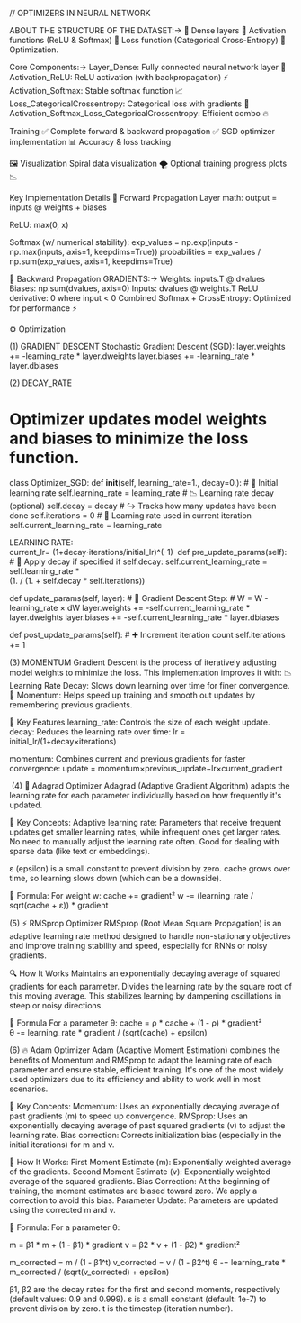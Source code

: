 // OPTIMIZERS IN NEURAL NETWORK

ABOUT THE STRUCTURE OF THE DATASET:->
🔹 Dense layers
🔹 Activation functions (ReLU & Softmax)
🔹 Loss function (Categorical Cross-Entropy)
🔹 Optimization.

Core Components:->
Layer_Dense: Fully connected neural network layer 🔗
Activation_ReLU: ReLU activation (with backpropagation) ⚡
Activation_Softmax: Stable softmax function 📈
Loss_CategoricalCrossentropy: Categorical loss with gradients 🎯
Activation_Softmax_Loss_CategoricalCrossentropy: Efficient combo 🔥


Training
✅ Complete forward & backward propagation
✅ SGD optimizer implementation
📊 Accuracy & loss tracking


🖼️ Visualization
Spiral data visualization 🌪️
Optional training progress plots 📉



Key Implementation Details
🔁 Forward Propagation
Layer math:
output = inputs @ weights + biases

ReLU:
max(0, x)

Softmax (w/ numerical stability):
exp_values = np.exp(inputs - np.max(inputs, axis=1, keepdims=True))
probabilities = exp_values / np.sum(exp_values, axis=1, keepdims=True)



🔄 Backward Propagation
GRADIENTS:->
Weights: inputs.T @ dvalues
Biases: np.sum(dvalues, axis=0)
Inputs: dvalues @ weights.T
ReLU derivative: 0 where input < 0
Combined Softmax + CrossEntropy: Optimized for performance ⚡


⚙️ Optimization

(1) GRADIENT DESCENT
Stochastic Gradient Descent (SGD):
layer.weights += -learning_rate * layer.dweights
layer.biases += -learning_rate * layer.dbiases





(2) DECAY_RATE
# Optimizer updates model weights and biases to minimize the loss function.

class Optimizer_SGD:
    def __init__(self, learning_rate=1., decay=0.):
        # 🔢 Initial learning rate
        self.learning_rate = learning_rate
        # 📉 Learning rate decay (optional)
        self.decay = decay
        # ↪️ Tracks how many updates have been done
        self.iterations = 0
        # 🎯 Learning rate used in current iteration
        self.current_learning_rate = learning_rate


  LEARNING RATE:   
  current_lr= (1+decay⋅iterations/initial_lr)^(-1)
​
    def pre_update_params(self):
        # 🔁 Apply decay if specified
        if self.decay:
            self.current_learning_rate = self.learning_rate * \
                (1. / (1. + self.decay * self.iterations))

  def update_params(self, layer):
        # 🧮 Gradient Descent Step:
        # W = W - learning_rate × dW
        layer.weights += -self.current_learning_rate * layer.dweights
        layer.biases += -self.current_learning_rate * layer.dbiases

  def post_update_params(self):
        # ➕ Increment iteration count
        self.iterations += 1






(3) MOMENTUM
Gradient Descent is the process of iteratively adjusting model weights to minimize the loss. This implementation improves it with:
📉 Learning Rate Decay: Slows down learning over time for finer convergence.
🏃 Momentum: Helps speed up training and smooth out updates by remembering previous gradients.


🔧 Key Features
learning_rate: Controls the size of each weight update.
decay: Reduces the learning rate over time:
lr = initial_lr/(1+decay×iterations)

momentum: Combines current and previous gradients for faster convergence:
update = momentum×previous_update−lr×current_gradient






​
(4) 🚀 Adagrad Optimizer
Adagrad (Adaptive Gradient Algorithm) adapts the learning rate for each parameter individually based on how frequently it's updated.

📌 Key Concepts:
Adaptive learning rate: Parameters that receive frequent updates get smaller learning rates, while infrequent ones get larger rates.
No need to manually adjust the learning rate often.
Good for dealing with sparse data (like text or embeddings).

ε (epsilon) is a small constant to prevent division by zero.
cache grows over time, so learning slows down (which can be a downside).


🧠 Formula:
For weight w:
cache += gradient²
w -= (learning_rate / sqrt(cache + ε)) * gradient






(5) ⚡ RMSprop Optimizer
RMSprop (Root Mean Square Propagation) is an adaptive learning rate method designed to handle non-stationary objectives and improve training stability and speed, especially for RNNs or noisy gradients.

🔍 How It Works
Maintains an exponentially decaying average of squared gradients for each parameter.
Divides the learning rate by the square root of this moving average.
This stabilizes learning by dampening oscillations in steep or noisy directions.


📌 Formula
For a parameter θ:
cache = ρ * cache + (1 - ρ) * gradient²  
θ -= learning_rate * gradient / (sqrt(cache) + epsilon)





(6) 🔥 Adam Optimizer
Adam (Adaptive Moment Estimation) combines the benefits of Momentum and RMSprop to adapt the learning rate of each parameter and ensure stable, efficient training. It's one of the most widely used optimizers due to its efficiency and ability to work well in most scenarios.

📌 Key Concepts:
Momentum: Uses an exponentially decaying average of past gradients (m) to speed up convergence.
RMSprop: Uses an exponentially decaying average of past squared gradients (v) to adjust the learning rate.
Bias correction: Corrects initialization bias (especially in the initial iterations) for m and v.

🔢 How It Works:
First Moment Estimate (m): Exponentially weighted average of the gradients.
Second Moment Estimate (v): Exponentially weighted average of the squared gradients.
Bias Correction: At the beginning of training, the moment estimates are biased toward zero. We apply a correction to avoid this bias.
Parameter Update: Parameters are updated using the corrected m and v.


📌 Formula:
For a parameter θ:

m = β1 * m + (1 - β1) * gradient
v = β2 * v + (1 - β2) * gradient²

m_corrected = m / (1 - β1^t)
v_corrected = v / (1 - β2^t)
θ -= learning_rate * m_corrected / (sqrt(v_corrected) + epsilon)


β1, β2 are the decay rates for the first and second moments, respectively (default values: 0.9 and 0.999).
ε is a small constant (default: 1e-7) to prevent division by zero.
t is the timestep (iteration number).








